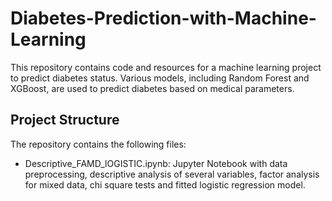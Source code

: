 # Diabetes-Prediction-with-Machine-Learning
This repository contains code and resources for a machine learning project to predict diabetes status. Various models, including Random Forest and XGBoost, are used to predict diabetes based on medical parameters.


## Project Structure
The repository contains the following files:
* Descriptive_FAMD_lOGISTIC.ipynb: Jupyter Notebook with data preprocessing, descriptive analysis of several variables, factor analysis for mixed data, chi square tests and fitted logistic regression model.
